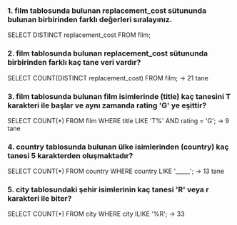 ### 1. film tablosunda bulunan replacement_cost sütununda bulunan birbirinden farklı değerleri sıralayınız.
SELECT DISTINCT replacement_cost FROM film;

### 2. film tablosunda bulunan replacement_cost sütununda birbirinden farklı kaç tane veri vardır?
SELECT COUNT(DISTINCT replacement_cost) FROM film;
-> 21 tane

### 3. film tablosunda bulunan film isimlerinde (title) kaç tanesini T karakteri ile başlar ve aynı zamanda rating 'G' ye eşittir?
SELECT COUNT(*) FROM film WHERE title LIKE 'T%' AND rating = 'G';
-> 9 tane

### 4. country tablosunda bulunan ülke isimlerinden (country) kaç tanesi 5 karakterden oluşmaktadır?
SELECT COUNT(*) FROM country WHERE country LIKE '_____';
-> 13 tane

### 5. city tablosundaki şehir isimlerinin kaç tanesi 'R' veya r karakteri ile biter?
SELECT COUNT(*) FROM city WHERE city ILIKE '%R';
-> 33